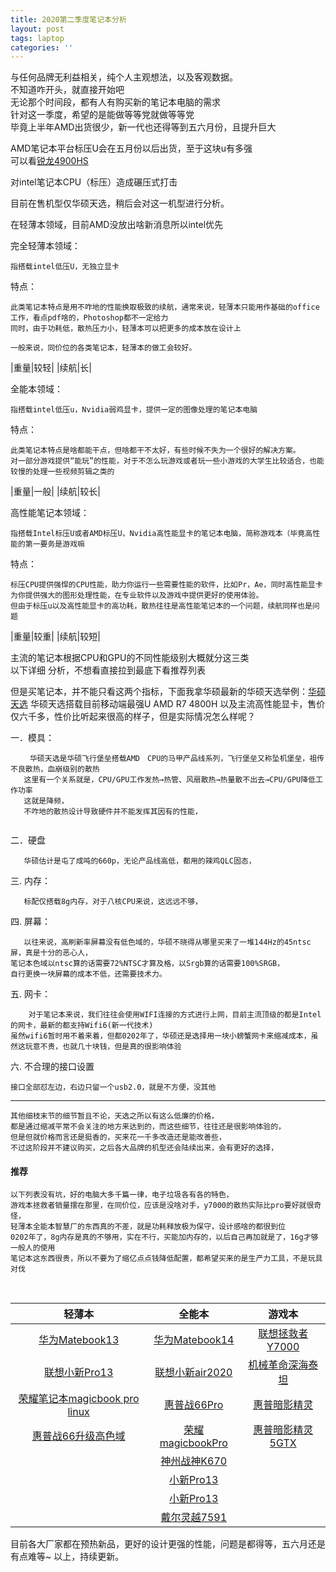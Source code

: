```yaml
---
title: 2020第二季度笔记本分析
layout: post
tags: laptop
categories: ''
---
```

与任何品牌无利益相关，纯个人主观想法，以及客观数据。  
不知道咋开头，就直接开始吧  
无论那个时间段，都有人有购买新的笔记本电脑的需求  
针对这一季度，希望的是能做等等党就做等等党  
毕竟上半年AMD出货很少，新一代也还得等到五六月份，且提升巨大  

AMD笔记本平台标压U会在五月份以后出货，至于这块u有多强  
可以看[锐龙4900HS](http://https://www.bilibili.com/video/BV1Jp4y1C79K)  

对intel笔记本CPU（标压）造成碾压式打击  

目前在售机型仅华硕天选，稍后会对这一机型进行分析。  

在轻薄本领域，目前AMD没放出啥新消息所以intel优先  

完全轻薄本领域：

```
指搭载intel低压U，无独立显卡 
```


特点：

```
此类笔记本特点是用不咋地的性能换取极致的续航，通常来说，轻薄本只能用作基础的office工作，看点pdf啥的，Photoshop都不一定给力 
同时，由于功耗低，散热压力小，轻薄本可以把更多的成本放在设计上

一般来说，同价位的各类笔记本，轻薄本的做工会较好。
```

|重量|较轻|
|续航|长|

全能本领域：

```
指搭载intel低压u，Nvidia弱鸡显卡，提供一定的图像处理的笔记本电脑
```


特点：

```
此类笔记本特点是啥都能干点，但啥都干不太好，有些时候不失为一个很好的解决方案。
对一部分游戏提供“能玩”的性能，对于不怎么玩游戏或者玩一些小游戏的大学生比较适合，也能较慢的处理一些视频剪辑之类的
```

|重量|一般|
|续航|较长|

高性能笔记本领域：    

```
指搭载Intel标压U或者AMD标压U，Nvidia高性能显卡的笔记本电脑，简称游戏本（毕竟高性能的第一要务是游戏嘛
```


特点：

```
标压CPU提供强悍的CPU性能，助力你运行一些需要性能的软件，比如Pr，Ae，同时高性能显卡为你提供强大的图形处理性能，在专业软件以及游戏中提供更好的使用体验。
但由于标压u以及高性能显卡的高功耗，散热往往是高性能笔记本的一个问题，续航同样也是问题
```

|重量|较重|
|续航|较短|

主流的笔记本根据CPU和GPU的不同性能级别大概就分这三类  
以下详细 分析，不想看直接拉到最底下看推荐列表

但是买笔记本，并不能只看这两个指标，下面我拿华硕最新的华硕天选举例：[华硕天选](https://u.jd.com/Wf6daY)
华硕天选搭载目前移动端最强U AMD R7 4800H 以及主流高性能显卡，售价仅六千多，性价比听起来很高的样子，但是实际情况怎么样呢？

一．模具：

```
 　　华硕天选是华硕飞行堡垒搭载AMD　CPU的马甲产品线系列，飞行堡垒又称坠机堡垒，祖传不良散热，血崩级别的散热
   这里有一个关系就是，CPU/GPU工作发热→热管、风扇散热→热量散不出去→CPU/GPU降低工作功率　　　
   这就是降频，
   不咋地的散热设计导致硬件并不能发挥其因有的性能，
   

```

二．硬盘

```
   华硕估计是屯了成吨的660p，无论产品线高低，都用的辣鸡QLC固态，
```


三. 内存：         

       标配仅搭载8g内存，对于八核CPU来说，这远远不够，

四. 屏幕：

       以往来说，高刷新率屏幕没有低色域的，华硕不晓得从哪里买来了一堆144Hz的45ntsc屏，真是十分的恶心人，
    笔记本色域以ntsc算的话需要72%NTSC才算及格，以Srgb算的话需要100%SRGB，
    自行更换一块屏幕的成本不低，还需要技术力。

五. 网卡：

        对于笔记本来说，我们往往会使用WIFI连接的方式进行上网，目前主流顶级的都是Intel的网卡，最新的都支持Wifi6(新一代技术)
    虽然wifi6暂时用不着来着，但都0202年了，华硕还是选择用一块小螃蟹网卡来缩减成本，虽然这玩意不贵，也就几十块钱，但是真的很影响体验

六. 不合理的接口设置

```
接口全部怼左边，右边只留一个usb2.0，就是不方便，没其他
```

--------



```
其他细枝末节的细节暂且不论，天选之所以有这么低廉的价格，
都是通过缩减平常不会关注的地方来达到的，而这些细节，往往还是很影响体验的，
但是但就价格而言还是挺香的，买来花一千多改造还是能改善些，
不过这阶段并不建议购买，之后各大品牌的机型还会陆续出来，会有更好的选择，
```

#### 推荐

```
以下列表没有坑，好的电脑大多千篇一律，电子垃圾各有各的特色，
游戏本拯救者销量摆在那里，在同价位，应该是没啥对手，y7000的散热实际比pro要好就很奇怪，
轻薄本全能本智慧厂的东西真的不差，就是功耗释放极为保守，设计感啥的都很到位
0202年了，8g内存是真的不够用，实在不行，买能加内存的，以后自己再加就是了，16g才够一般人的使用
笔记本这东西很贵，所以不要为了缩亿点点钱降低配置，都希望买来的是生产力工具，不是玩具对伐
```


​     

|                          轻薄本                          |                   全能本                    |                   游戏本                    |
| :------------------------------------------------------: | :-----------------------------------------: | :-----------------------------------------: |
|        [华为Matebook13](https://u.jd.com/4SfUOY)         |  [华为Matebook14](https://u.jd.com/AbX8qh)  | [联想拯救者Y7000](https://u.jd.com/DU2vti)  |
|         [联想小新Pro13](https://u.jd.com/TvReXm)         | [联想小新air2020](https://u.jd.com/6p6MtV)  | [机械革命深海泰坦](https://u.jd.com/jPOyA6) |
| [荣耀笔记本magicbook pro linux](https://u.jd.com/OPslWd) |   [惠普战66Pro](https://u.jd.com/SEvkIq)    |   [惠普暗影精灵](https://u.jd.com/EiWR1s)   |
|      [惠普战66升级高色域](https://u.jd.com/7rLXPQ)       | [荣耀magicbookPro](https://u.jd.com/t1lfYX) | [惠普暗影精灵5GTX](https://u.jd.com/tMlcKq) |
|                                                          |   [神州战神K670](https://u.jd.com/XtTFup)   |                                             |
|                                                          |    [小新Pro13](https://u.jd.com/d4i0zu)     |                                             |
|                                                          |    [小新Pro13](https://u.jd.com/TuJxNK)     |                                             |
|                                                          |   [戴尔灵越7591](https://u.jd.com/Amltt2)   |                                             |

   目前各大厂家都在预热新品，更好的设计更强的性能，问题是都得等，五六月还是有点难等~
   以上，持续更新。